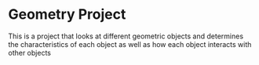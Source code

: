# Geometry Project
This is a project that looks at different geometric objects and determines the characteristics of each object as well as how each object interacts with other objects

